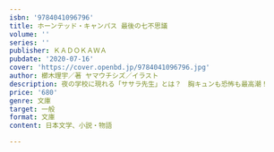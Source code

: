 ```yaml
---
isbn: '9784041096796'
title: ホーンテッド・キャンパス 最後の七不思議
volume: ''
series: ''
publisher: ＫＡＤＯＫＡＷＡ
pubdate: '2020-07-16'
cover: 'https://cover.openbd.jp/9784041096796.jpg'
author: 櫛木理宇／著 ヤマウチシズ／イラスト
description: 夜の学校に現れる「ササラ先生」とは？　胸キュンも恐怖も最高潮！
price: '680'
genre: 文庫
target: 一般
format: 文庫
content: 日本文学、小説・物語

---
```

